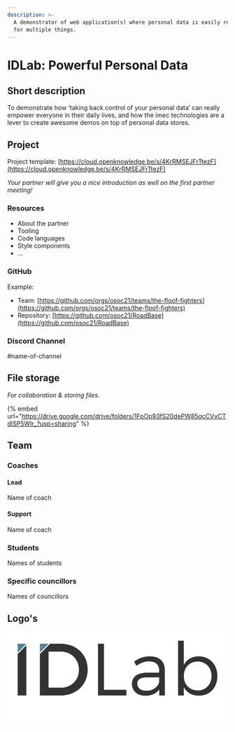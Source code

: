 ```yaml
---
description: >-
  A demonstrator of web application(s) where personal data is easily repurposed
  for multiple things.
---
```


# IDLab: Powerful Personal Data

## Short description

To demonstrate how ‘taking back control of your personal data’ can really empower everyone in their daily lives, and how the imec technologies are a lever to create awesome demos on top of personal data stores.

## Project

Project template: [https://cloud.openknowledge.be/s/4KrRMSEJFrTtezF](https://cloud.openknowledge.be/s/4KrRMSEJFrTtezF)

_Your partner will give you a nice introduction as well on the first partner meeting!_

### Resources

* About the partner
* Tooling
* Code languages
* Style components
* ...

### GitHub

Example:

* Team: [https://github.com/orgs/osoc21/teams/the-floof-fighters](https://github.com/orgs/osoc21/teams/the-floof-fighters)
* Repository: [https://github.com/osoc21/RoadBase](https://github.com/osoc21/RoadBase)

### **Discord Channel**

\#name-of-channel

## File storage

_For collaboration & storing files._&#x20;

{% embed url="https://drive.google.com/drive/folders/1FpOp93fS20dePW85qcCVvCTdlSP5WIr_?usp=sharing" %}

## Team

### Coaches

#### Lead

Name of coach

#### Support

Name of coach

### Students

Names of students

### Specific councillors

Names of councillors

## Logo's

![IDLab Logo SVG](../.gitbook/assets/logo-idlab.svg)

